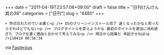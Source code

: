 +++
date = "2011-04-19T23:57:06+09:00"
draft = false
title = "日刊けんけん 其の38"
categories = ["日刊"]
slug = "4480"
+++


    ➤ 昨日忘れたのでいま書く<p />➤ OSのクリーンインストール完了 速くなったかなと思ったらそれほどでもない<p />➤ ブログタイトルを変えようかな 最初のタイトルを適当に決め過ぎた ブログを書く理由と合わせて考えてみる<p />➤ 明日から授業だ 早起きせねば<p />110419 00:56:34

<div class="posterous_quote_citation">via <a href="http://www.lastday.jp/2011/02/28/fasterous">Fasterous</a></div>
  
